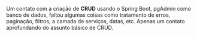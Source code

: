 Um contato com a criação de **CRUD** usando o Spring Boot, pgAdmin como banco de dados, faltou algumas coisas como tratamento de erros, paginação, filtros, a camada de serviços, datas, etc. Apenas um contato aprofundando do assunto básico de CRUD.
